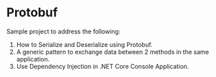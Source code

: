 # Protobuf
Sample project to address the following:
1. How to Serialize and Deserialize using Protobuf.
2. A generic pattern to exchange data between 2 methods in the same application.
3. Use Dependency Injection in .NET Core Console Application.
